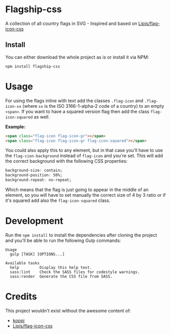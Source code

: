# Flagship-css

A collection of all country flags in SVG - Inspired and based on
[Lipis/flag-icon-css](https://github.com/lipis/flag-icon-css/blob/master)

## Install 

You can either download the whole project as is or install it via NPM: 

```
npm install flagship-css
```

# Usage 

For using the flags inline with text add the classes `.flag-icon` and `.flag-icon-xx`
(where `xx` is the ISO 3166-1-alpha-2 code of a country) to an empty `<span>`.
If you want to have a squared version flag then add the class `flag-icon-squared` as well. 

**Example:**

```html
<span class="flag-icon flag-icon-gr"></span>
<span class="flag-icon flag-icon-gr flag-icon-squared"></span>
```

You could also apply this to any element, but in that case you'll have to use the `flag-cion-background` instead of 
`flag-icon` and you're set. This will add the correct background with the following CSS properties:

```css
background-size: contain;
background-position: 50%;
background-repeat: no-repeat;
```

Which means that the flag is just going to appear in the middle of an element, 
so you will have to set manually the correct size of 4 by 3 ratio or if it's squared add also the `flag-icon-squared` class.

# Development 

Run the `npm install` to install the dependencies after cloning the project and you'll
be able to run the following Gulp commands: 

```
Usage
  gulp [TASK] [OPTIONS...]

Available tasks
  help         Display this help text.
  sass:lint    Check the SASS files for codestyle warnings.
  sass:render  Generate the CSS file from SASS.
```

# Credits 

This project wouldn't exist without the awesome content of: 

- [koppi](https://github.com/koppi)
- [Lipis/flag-icon-css](https://github.com/lipis/flag-icon-css/blob/master)
